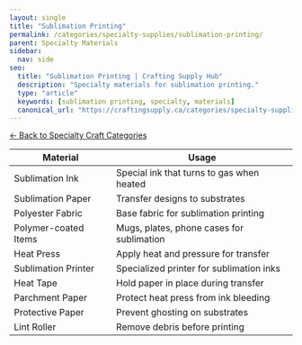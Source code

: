 ```yaml
---
layout: single
title: "Sublimation Printing"
permalink: /categories/specialty-supplies/sublimation-printing/
parent: Specialty Materials
sidebar:
  nav: side
seo:
  title: "Sublimation Printing | Crafting Supply Hub"
  description: "Specialty materials for sublimation printing."
  type: "article"
  keywords: [sublimation printing, specialty, materials]
  canonical_url: "https://craftingsupply.ca/categories/specialty-supplies/sublimation-printing/"
---
```

[← Back to Specialty Craft Categories](/categories/specialty-supplies/)

| Material | Usage |
|----------|-------|
| Sublimation Ink | Special ink that turns to gas when heated |
| Sublimation Paper | Transfer designs to substrates |
| Polyester Fabric | Base fabric for sublimation printing |
| Polymer-coated Items | Mugs, plates, phone cases for sublimation |
| Heat Press | Apply heat and pressure for transfer |
| Sublimation Printer | Specialized printer for sublimation inks |
| Heat Tape | Hold paper in place during transfer |
| Parchment Paper | Protect heat press from ink bleeding |
| Protective Paper | Prevent ghosting on substrates |
| Lint Roller | Remove debris before printing |

